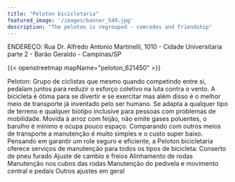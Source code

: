 ```yaml
---
title: "Peloton bicicletaria"
featured_image: '/images/banner_549.jpg'
description: "The peloton is regrouped - comrades and friendship"
---
```

ENDEREÇO:
Rua Dr. Alfredo Antonio Martinelli, 1010 - Cidade Universitaria parte 2 - Barão Geraldo - Campinas/SP

{{< openstreetmap mapName="peloton_621450" >}}


Peloton: Grupo de ciclistas  que mesmo quando competindo entre si, pedalam juntos para reduzir o esforço coletivo na luta contra o vento.
A bicicleta é ótima para se divertir e se exercitar mas além disso é o melhor meio de transporte já inventado pelo ser humano. Se adapta a qualquer tipo de terreno e qualquer biotipo inclusive para pessoas com problemas de mobilidade. Movida à arroz com feijão, não emite gases poluentes, o barulho é mínimo e ocupa pouco espaço. Comparando com outros meios de transporte a manutenção é muito simples e o custo super baixo.
Pensando em garantir um role seguro e eficiente, a Peloton bicicletaria  oferece serviços de manutenção para todos os tipos de bicicleta:
Conserto de pneu furado
Ajuste de cambio e freios
Alinhamento de rodas
Manutenção nos cubos das rodas
Manutenção do pedivela e movimento central e pedais
Outros ajustes em geral


